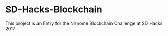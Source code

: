 # SD-Hacks-Blockchain
This project is an Entry for the Nanome Blockchain Challenge at SD Hacks 2017.
